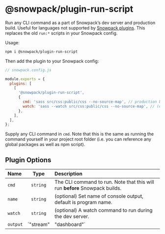 # @snowpack/plugin-run-script

Run any CLI command as a part of Snowpack’s dev server and production build. Useful for languages not supported by [Snowpack plugins](https://www.snowpack.dev/plugins). This replaces the old `run:*` scripts in your Snowpack config.

Usage:

```bash
npm i @snowpack/plugin-run-script
```

Then add the plugin to your Snowpack config:

```js
// snowpack.config.js

module.exports = {
  plugins: [
    [
      '@snowpack/plugin-run-script',
      {
        cmd: 'sass src/css:public/css --no-source-map', // production build command
        watch: 'sass --watch src/css:public/css --no-source-map', // (optional) dev server command
      },
    ],
  ],
};
```

Supply any CLI command in `cmd`. Note that this is the same as running the command yourself in your project root folder (i.e. you can reference any global packages as well as npm script).

## Plugin Options

| Name     |   Type    | Description                                                                 |
| :------- | :-------: | :-------------------------------------------------------------------------- |
| `cmd`    | `string`  | The CLI command to run. Note that this will run **before** Snowpack builds. |
| `name`   | `string`  | (optional) Set name of console output, default is program name.             |
| `watch`  | `string`  | (optional) A watch command to run during the dev server.                    |
| `output` | `"stream" | "dashboard"`                                                                | (optional) Set how the output should be recorded during dev. |
